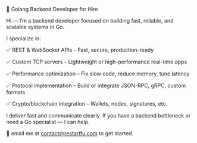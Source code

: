 🚀 Golang Backend Developer for Hire

Hi — I’m a backend developer focused on building fast, reliable, and scalable systems in Go.

I specialize in:

✅ REST & WebSocket APIs – Fast, secure, production-ready

✅ Custom TCP servers – Lightweight or high-performance real-time apps

✅ Performance optimization – Fix slow code, reduce memory, tune latency

✅ Protocol implementation – Build or integrate JSON-RPC, gRPC, custom formats

✅ Crypto/blockchain integration – Wallets, nodes, signatures, etc.

I deliver fast and communicate clearly. If you have a backend bottleneck or need a Go specialist — I can help.

📩 email me at contact@restartfu.com to get started.
